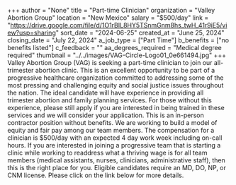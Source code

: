+++
author = "None"
title = "Part-time Clinician"
organization = "Valley Abortion Group"
location = "New Mexico"
salary = "$500/day"
link = "https://drive.google.com/file/d/1O1rBIL8HY5TSnmGnm8hs_twH_41r9iE5/view?usp=sharing"
sort_date = "2024-06-25"
created_at = "June 25, 2024"
closing_date = "July 22, 2024"
a_job_type = ["Part Time"]
b_benefits = ["no benefits listed"]
c_feedback = ""
aa_degrees_required = "Medical degree required"
thumbnail = "../../images/VAG-Circle-Logo01_0e661494.jpg"
+++
Valley Abortion Group (VAG) is seeking a part-time clinician to join our all-trimester abortion clinic. This is an excellent opportunity to be part of a progressive healthcare organization committed to addressing some of the most pressing and challenging equity and social justice issues throughout the nation. The ideal candidate will have experience in providing all trimester abortion and family planning services. For those without this experience, please still apply if you are interested in being trained in these services and we will consider your application. This is an in-person contractor position without benefits. We are working to build a model of equity and fair pay among
our team members. The compensation for a clinician is $500/day with an expected 4 day work week including on-call hours. If you are interested in joining a progressive team that is starting a clinic while working to readdress what a thriving wage is for all team members (medical assistants, nurses, clinicians, administrative staff), then this is the right place for you. Eligible candidates require an MD, DO, NP, or CNM license. Please click on the link below for more details. 